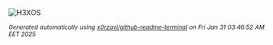 <div align="justify">
<picture>
    <source media="(prefers-color-scheme: dark)" srcset="https://i.ibb.co/60xGLq94/output-gif.gif">
    <source media="(prefers-color-scheme: light)" srcset="https://i.ibb.co/60xGLq94/output-gif.gif">
    <img alt="H3XOS" src="https://i.ibb.co/60xGLq94/output-gif.gif">
</picture>

<sub><i>Generated automatically using [x0rzavi/github-readme-terminal](https://github.com/x0rzavi/github-readme-terminal) on Fri Jan 31 03:46:52 AM EET 2025</i></sub>
</div>